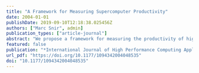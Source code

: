 ```yaml
---
title: "A Framework for Measuring Supercomputer Productivity"
date: 2004-01-01
publishDate: 2019-09-10T12:18:38.025456Z
authors: ["Marc Snir", admin]
publication_types: ["article-journal"]
abstract: "We propose a framework for measuring the productivity of high performance computing (HPC) systems, based on common economic definitions of productivity and on utility theory. We discuss how these definitions can capture essential aspects of HPC systems, such as the importance of time-to-solution and the trade-off between programming time and execution time. Finally, we outline a research program that would lead to the definition of effective productivity metrics for HPC that fit within the proposed framework."
featured: false
publication: "*International Journal of High Performance Computing Applications*"
url_pdf: "https://doi.org/10.1177/1094342004048535"
doi: "10.1177/1094342004048535"
---
```



